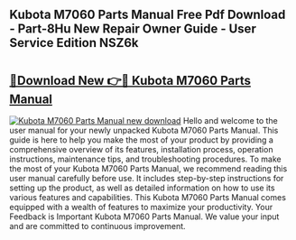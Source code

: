 ## Kubota M7060 Parts Manual Free Pdf Download - Part-8Hu New Repair Owner Guide - User Service Edition NSZ6k

# <h2><a href="http://bc93708.oget.top/?id=Kubota+M7060+Parts+Manual">🔗Download New 👉🔴 Kubota M7060 Parts Manual</a></h2>

[![Kubota M7060 Parts Manual new download](https://i.imgur.com/5g1atiW.png)](http://bc93708.oget.top/?id=Kubota+M7060+Parts+Manual)
Hello and welcome to the user manual for your newly unpacked Kubota M7060 Parts Manual. This guide is here to help you make the most of your product by providing a comprehensive overview of its features, installation process, operation instructions, maintenance tips, and troubleshooting procedures. To make the most of your Kubota M7060 Parts Manual, we recommend reading this user manual carefully before use. It includes step-by-step instructions for setting up the product, as well as detailed information on how to use its various features and capabilities. This Kubota M7060 Parts Manual comes equipped with a wealth of features to maximize your productivity. Your Feedback is Important Kubota M7060 Parts Manual. We value your input and are committed to continuous improvement.

